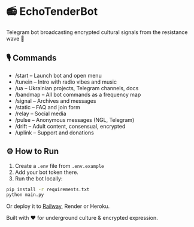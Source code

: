 # 📻 EchoTenderBot

Telegram bot broadcasting encrypted cultural signals from the resistance wave 🌌

## 🎙 Commands
- /start – Launch bot and open menu
- /tunein – Intro with radio vibes and music
- /ua – Ukrainian projects, Telegram channels, docs
- /bandmap – All bot commands as a frequency map
- /signal – Archives and messages
- /static – FAQ and join form
- /relay – Social media
- /pulse – Anonymous messages (NGL, Telegram)
- /drift – Adult content, consensual, encrypted
- /uplink – Support and donations

## ⚙️ How to Run
1. Create a `.env` file from `.env.example`
2. Add your bot token there.
3. Run the bot locally:

```bash
pip install -r requirements.txt
python main.py
```

Or deploy it to [Railway](https://railway.app), Render or Heroku.

Built with ❤️ for underground culture & encrypted expression.